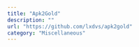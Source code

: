 ```yaml
---
title: "Apk2Gold"
description: ""
url: "https://github.com/lxdvs/apk2gold"
category: "Miscellaneous"
---
```


